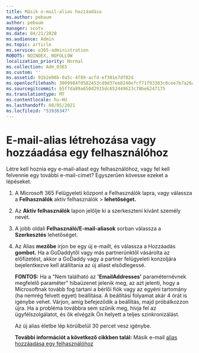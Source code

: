 ```yaml
---
title: Másik e-mail-alias hozzáadása
ms.author: pebaum
author: pebaum
manager: scotv
ms.date: 04/21/2020
ms.audience: Admin
ms.topic: article
ms.service: o365-administration
ROBOTS: NOINDEX, NOFOLLOW
localization_priority: Normal
ms.collection: Adm_O365
ms.custom: ''
ms.assetid: 91b2e06b-0a5c-4f89-acfd-ef301e7df82d
ms.openlocfilehash: 3009984f0582453cd9d37ee8240efcf71f93383c0cee7b7a26a629a963ba0091
ms.sourcegitcommit: b5f7da89a650d2915dc652449623c78be6247175
ms.translationtype: MT
ms.contentlocale: hu-HU
ms.lasthandoff: 08/05/2021
ms.locfileid: "53936347"
---
```

# <a name="create-or-add-an-email-alias-for-a-user"></a>E-mail-alias létrehozása vagy hozzáadása egy felhasználóhoz

Létre kell hoznia egy e-mail-aliast egy felhasználóhoz, vagy fel kell felvennie egy további e-mail-címet? Egyszerűen kövesse ezeket a lépéseket.
  
1. A Microsoft 365 Felügyeleti központ a Felhasználók lapra, vagy válassza a **Felhasználók** aktív felhasználók [](https://go.microsoft.com/fwlink/p/?linkid=834822)  >  **lehetőséget.**
    
2. Az **Aktív felhasználók** lapon jelölje ki a szerkeszteni kívánt személy nevét. 
    
3. A jobb oldali **Felhasználó/E-mail-aliasok** sorban válassza a **Szerkesztés** lehetőséget.
    
4. Az Alias **mezőbe** írjon be egy új e-mailt, és válassza a Hozzáadás **gombot.** Ha a GoDaddytől vagy más partnerünktől vásárolta az előfizetést, akkor a GoDaddy vagy a partner felügyeleti konzoljára bejelentkezve kell átállítania az új aliast elsődlegessé. 
    
    **FONTOS:** Ha a "Nem található az **'EmailAddresses'** paraméternévnek megfelelő paraméter" hibaüzenet jelenik meg, az azt jelenti, hogy a Microsoftnak tovább fog tartani a bérlői fiók vagy az egyéni tartomány (ha nemrég felvett egyet) beállítása. A beállítási folyamat akár 4 órát is igénybe vehet. Várjon, amíg befejeződik a beállítás, majd próbálkozzon újra. Ha a probléma továbbra sem szűnik meg, hívja fel az ügyfélszolgálatot, és ők elvégzik Ön helyett a teljes szinkronizálást.
    
    Az új alias életbe lép körülbelül 30 percet vesz igénybe.
    
    **További információt a következő cikkben talál:** Másik e-mail [alias hozzáadása egy felhasználóhoz](https://docs.microsoft.com/microsoft-365/admin/email/add-another-email-alias-for-a-user)
    

